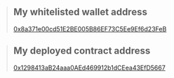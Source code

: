 <!-- GitHub Repo Link: This should contain your whitelisted wallet address used to withdraw in the README.md file and your deployed contract address.
 -->
> ## My whitelisted wallet address
> [0x8a371e00cd51E2BE005B86EF73C5Ee9Ef6d23FeB](https://sepolia-blockscout.lisk.com/address/0x8a371e00cd51E2BE005B86EF73C5Ee9Ef6d23FeB)

>  ## My deployed contract address
> [0x1298413aB24aaa0AEd469912b1dCEea43EfD5667](https://sepolia-blockscout.lisk.com/address/0x1298413aB24aaa0AEd469912b1dCEea43EfD5667?tab=contract)
